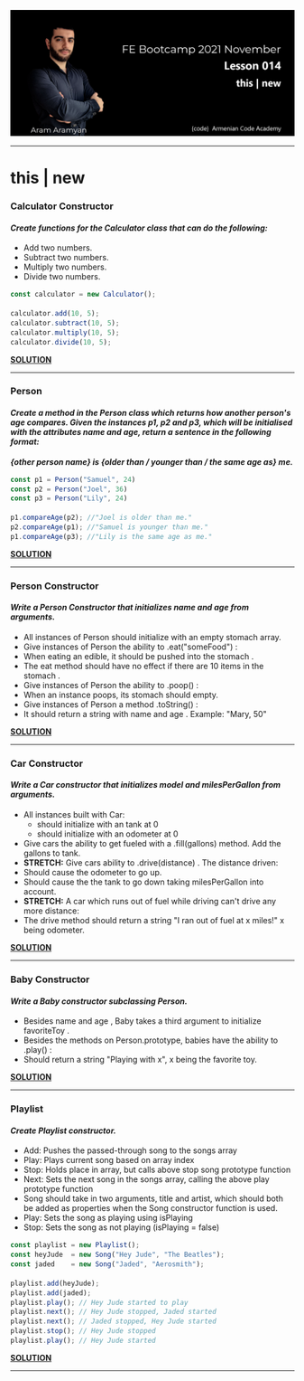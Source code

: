 ![](img/1.png)

---
# this |  new

### **Calculator Constructor**
#### ***Create functions for the Calculator class that can do the following:***
* Add two numbers.
* Subtract two numbers.
* Multiply two numbers.
* Divide two numbers.

```javascript
const calculator = new Calculator();

calculator.add(10, 5);
calculator.subtract(10, 5);
calculator.multiply(10, 5);
calculator.divide(10, 5);
```

[**SOLUTION**](calculator.js)
___

### **Person**
#### ***Create a method in the Person class which returns how another person's age compares. Given the instances p1, p2 and p3, which will be initialised with the attributes name and age, return a sentence in the following format:***

***{other person name} is {older than / younger than / the same age as} me.***

```js
const p1 = Person("Samuel", 24)
const p2 = Person("Joel", 36)
const p3 = Person("Lily", 24)

p1.compareAge(p2); //"Joel is older than me."
p2.compareAge(p1); //"Samuel is younger than me."
p1.compareAge(p3); //"Lily is the same age as me."
```

[**SOLUTION**](person.js)
___

### **Person Constructor**
#### ***Write a Person Constructor that initializes name and age from arguments.***

* All instances of Person should initialize with an empty stomach array.
* Give instances of Person the ability to .eat("someFood") :
* When eating an edible, it should be pushed into the stomach .
* The eat method should have no effect if there are 10 items in the stomach .
* Give instances of Person the ability to .poop() :
* When an instance poops, its stomach should empty.
* Give instances of Person a method .toString() :
* It should return a string with name and age . Example: "Mary, 50"

[**SOLUTION**](personConstructor.js)
___

### **Car Constructor**
#### ***Write a Car constructor that initializes model and milesPerGallon from arguments.***
* All instances built with Car:
  * should initialize with an tank at 0
  * should initialize with an odometer at 0
* Give cars the ability to get fueled with a .fill(gallons) method. Add the gallons to tank. 
* **STRETCH:** Give cars ability to .drive(distance) . The
  distance driven:
* Should cause the odometer to go up.
* Should cause the the tank to go down taking milesPerGallon into account.
* **STRETCH:** A car which runs out of fuel while driving can't drive any more distance:
* The drive method should return a string "I ran out of fuel at x miles!" x being odometer.

[**SOLUTION**](carConstructor.js)
___

### **Baby Constructor**
#### ***Write a Baby constructor subclassing Person.***
* Besides name and age , Baby takes a third argument to initialize favoriteToy .
* Besides the methods on Person.prototype, babies have the ability to .play() :
* Should return a string "Playing with x", x being the favorite toy.

[**SOLUTION**](babyConstructor.js)
___

### **Playlist**
#### ***Create Playlist constructor.***
* Add: Pushes the passed-through song to the songs array
* Play: Plays current song based on array index
* Stop: Holds place in array, but calls above stop song prototype function
* Next: Sets the next song in the songs array, calling the above play prototype function
* Song should take in two arguments, title and artist, which should both be added as properties when the Song constructor function is used.
* Play: Sets the song as playing using isPlaying
* Stop: Sets the song as not playing (isPlaying = false)

```js
const playlist = new Playlist();
const heyJude  = new Song("Hey Jude", "The Beatles");
const jaded    = new Song("Jaded", "Aerosmith");

playlist.add(heyJude);
playlist.add(jaded);
playlist.play(); // Hey Jude started to play
playlist.next(); // Hey Jude stopped, Jaded started
playlist.next(); // Jaded stopped, Hey Jude started
playlist.stop(); // Hey Jude stopped
playlist.play(); // Hey Jude started
```

[**SOLUTION**](playlist.js)
___